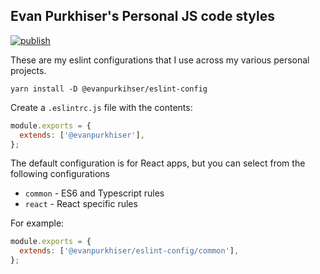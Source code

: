 ## Evan Purkhiser's Personal JS code styles

[![publish](https://github.com/evanpurkhiser/eslint-config/workflows/publish/badge.svg)](https://github.com/evanpurkhiser/eslint-config/actions?query=workflow%3Apublish)

These are my eslint configurations that I use across my various personal
projects.

```
yarn install -D @evanpurkihser/eslint-config
```

Create a `.eslintrc.js` file with the contents:

```js
module.exports = {
  extends: ['@evanpurkhiser'],
};
```

The default configuration is for React apps, but you can select from the
following configurations

- `common` - ES6 and Typescript rules
- `react` - React specific rules

For example:

```js
module.exports = {
  extends: ['@evanpurkhiser/eslint-config/common'],
};
```
